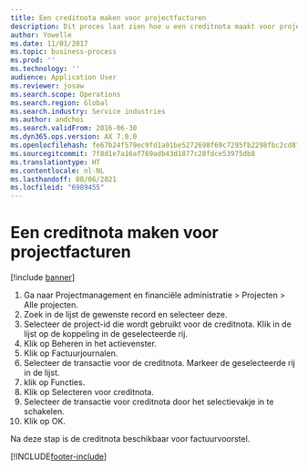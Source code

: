 ```yaml
---
title: Een creditnota maken voor projectfacturen
description: Dit proces laat zien hoe u een creditnota maakt voor projectfacturen die zijn geboekt.
author: Yowelle
ms.date: 11/01/2017
ms.topic: business-process
ms.prod: ''
ms.technology: ''
audience: Application User
ms.reviewer: josaw
ms.search.scope: Operations
ms.search.region: Global
ms.search.industry: Service industries
ms.author: andchoi
ms.search.validFrom: 2016-06-30
ms.dyn365.ops.version: AX 7.0.0
ms.openlocfilehash: fe67b24f579ec9fd1a91be5272698f69c7295fb2298fbc2cd872f24a5858ce99
ms.sourcegitcommit: 7f8d1e7a16af769adb43d1877c28fdce53975db8
ms.translationtype: HT
ms.contentlocale: nl-NL
ms.lasthandoff: 08/06/2021
ms.locfileid: "6989455"
---
```

# <a name="create-a-credit-note-on-project-invoices"></a>Een creditnota maken voor projectfacturen

[!include [banner](../../includes/banner.md)]

1. Ga naar Projectmanagement en financiële administratie > Projecten > Alle projecten. 
2. Zoek in de lijst de gewenste record en selecteer deze. 
3. Selecteer de project-id die wordt gebruikt voor de creditnota. Klik in de lijst op de koppeling in de geselecteerde rij. 
4. Klik op Beheren in het actievenster. 
5. Klik op Factuurjournalen. 
6. Selecteer de transactie voor de creditnota. Markeer de geselecteerde rij in de lijst. 
7. klik op Functies. 
8. Klik op Selecteren voor creditnota. 
9. Selecteer de transactie voor creditnota door het selectievakje in te schakelen.
10. Klik op OK. 

Na deze stap is de creditnota beschikbaar voor factuurvoorstel.


[!INCLUDE[footer-include](../../includes/footer-banner.md)]